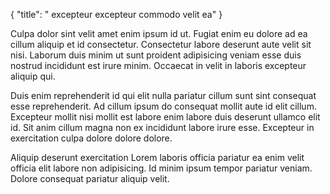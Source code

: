 {
  "title": " excepteur excepteur commodo velit ea"
}

Culpa dolor sint velit amet enim ipsum id ut. Fugiat enim eu dolore ad ea cillum aliquip et id consectetur. Consectetur labore deserunt aute velit sit nisi. Laborum duis minim ut sunt proident adipisicing veniam esse duis nostrud incididunt est irure minim. Occaecat in velit in laboris excepteur aliquip qui.

Duis enim reprehenderit id qui elit nulla pariatur cillum sunt sint consequat esse reprehenderit. Ad cillum ipsum do consequat mollit aute id elit cillum. Excepteur mollit nisi mollit est labore enim labore duis deserunt ullamco elit id. Sit anim cillum magna non ex incididunt labore irure esse. Excepteur in exercitation culpa dolore dolore dolore.

Aliquip deserunt exercitation Lorem laboris officia pariatur ea enim velit officia elit labore non adipisicing. Id minim ipsum tempor pariatur veniam. Dolore consequat pariatur aliquip velit.